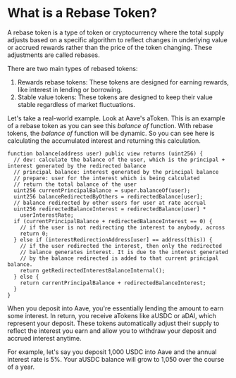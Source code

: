 # What is a Rebase Token?

A rebase token is a type of token or cryptocurrency where the total supply adjusts based on a specific algorithm to reflect changes in underlying value or accrued rewards rather than the price of the token changing. These adjustments are called rebases.

There are two main types of rebased tokens:

1. Rewards rebase tokens: These tokens are designed for earning rewards, like interest in lending or borrowing.
2. Stable value tokens: These tokens are designed to keep their value stable regardless of market fluctuations.

Let's take a real-world example. Look at Aave's aToken. This is an example of a rebase token as you can see this _balance of_ function. With rebase tokens, the _balance of_ function will be dynamic. So you can see here is calculating the accumulated interest and returning this calculation.

```solidity
function balance(address user) public view returns (uint256) {
  // dev: calculate the balance of the user, which is the principal + interest generated by the redirected balance
  // principal balance: interest generated by the principal balance
  // prepare: user for the interest which is being calculated
  // return the total balance of the user
  uint256 currentPrincipalBalance = super.balanceOf(user);
  uint256 balanceRedirectedByOthers = redirectedBalance[user];
  // balance redirected by other users for user at rate accrual
  uint256 redirectedBalanceInterest = redirectedBalance[user] *
    userInterestRate;
  if (currentPrincipalBalance + redirectedBalanceInterest == 0) {
    // if the user is not redirecting the interest to anybody, across
    return 0;
  } else if (interestRedirectionAddress[user] == address(this)) {
    // if the user redirected the interest, then only the redirected
    // balance generates interest. It is due to the interest generated
    // by the balance redirected is added to that current principal balance.
    return getRedirectedInterestBalanceInternal();
  } else {
    return currentPrincipalBalance + redirectedBalanceInterest;
  }
}
```

When you deposit into Aave, you're essentially lending the amount to earn some interest. In return, you receive aTokens like aUSDC or aDAI, which represent your deposit. These tokens automatically adjust their supply to reflect the interest you earn and allow you to withdraw your deposit and accrued interest anytime.

For example, let's say you deposit 1,000 USDC into Aave and the annual interest rate is 5%. Your aUSDC balance will grow to 1,050 over the course of a year.
